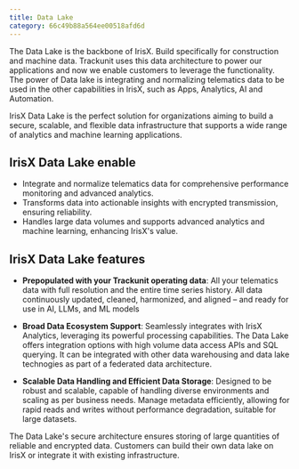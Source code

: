 ```yaml
---
title: Data Lake
category: 66c49b88a564ee00518afd6d
---
```


The Data Lake is the backbone of IrisX. Build specifically for construction and machine data. Trackunit uses this data architecture to power our applications and now we enable customers to leverage the functionality. The power of Data lake is integrating and normalizing telematics data to be used in the other capabilities in IrisX, such as Apps, Analytics, AI and Automation.

IrisX Data Lake is the perfect solution for organizations aiming to build a secure, scalable, and flexible data infrastructure that supports a wide range of analytics and machine learning applications.

## IrisX Data Lake enable
- Integrate and normalize telematics data for comprehensive performance monitoring and advanced analytics.
- Transforms data into actionable insights with encrypted transmission, ensuring reliability. 
- Handles large data volumes and supports advanced analytics and machine learning, enhancing IrisX's value.

## IrisX Data Lake features
- **Prepopulated with your Trackunit operating data**: All your telematics data with full resolution and the entire time series history. All data continuously updated, cleaned, harmonized, and aligned – and ready for use in AI, LLMs, and ML models
        
-  **Broad Data Ecosystem Support**: Seamlessly integrates with IrisX Analytics, leveraging its powerful processing capabilities. The Data Lake offers integration options with high volume data access APIs and SQL querying. It can be integrated with other data warehousing and data lake technogies as part of a federated data architecture.
        
-  **Scalable Data Handling and Efficient Data Storage**: Designed to be robust and scalable, capable of handling diverse environments and scaling as per business needs. Manage metadata efficiently, allowing for rapid reads and writes without performance degradation, suitable for large datasets.


The Data Lake's secure architecture ensures storing of large quantities of reliable and encrypted data. Customers can build their own data lake on IrisX or integrate it with existing infrastructure.